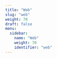 ```yaml
---
title: "Web"
slug: "web"
weight: 70
draft: false
menu:
  sidebar:
    name: "Web"
    weight: 70
    identifier: "web"
---
```

